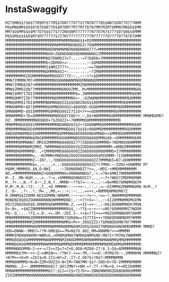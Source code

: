 InstaSwaggify
=============
``
MZ7$MN$$7$8$77M$M7$77M$$7DN777O77$77N7N7778$$NN7$ON778777NMM
M$$MN$NM$$O$8787D$N77D$$M7DM77M77M77D7N7MM7MZM7$MMN7MN$D$$MM
MM7$O$MM$$$$M77D7$$$77$77ZNO$NM7777777N77D7N7$777$D7$N$$$MMM
M$$$M$$$$$O$M7$M777777$7Z7N77777777777N777777O7777D7787D7OMM
MMMMMMMMMMMMMMMMMMMMMMMMMNMMMNNN8$$+MIMMMMMMMMMMMMMMMMMMMMMM
MMMMMMMMMMMMMMMMMMMMNMNMMMMMNDND8DZ+7DNMMMMMMMMMMMMMMMMMMMMM
MMMMMMMMMMMMMMMMMMNNDNMNMNMNDN8NDNNO8777=MMMMMMMMMMMMMMMMMMM
MMMMMMMMMMMMMMMMMMNO8+ZN8NDDNDO8DNNNNNN8IZMMMMMMMMMMMMMMMMMM
MMMMMMMMMMMMMMMMMMNO7DNMDZ7=7:,.::=7?D8D8=7MMMMMMMMMMMMMMMMM
MMMMMMMMMMMMMMMMMMD+ZDMOO+=~.......,:~$8MNMMMMMMMMMMMMMMMMMM
MMMMMMMMMMMMMMMMMMI$NMZZ77?+,,.,,.,,~==7NNMMMMMMMMMMMMMMMMMM
MMMMMMMMMMMMMMMMMNDMMMN8$I+:...,....,~?ZMNMMMMMMMMMMMMMMMMMM
MMMMMMMM8IDOMMMMMNNMM8DDO7?7I~~,,~::+?=$DMMMMMMMMMMMMMMMMMMM
MMN7IMMMN?M7+MMMMMMMMNDDNNNNNNMN8DMNNNNDMMMMMMMMMMMMMMMMMMMM
MMN7IMMD8IN7+MMMMMMMMMMMMMMMMMMMMZM8MMMMMMMMMMMMMMMMMMMMMMMD
MMN$ZMMOZ$N??MMMMMMMMNMMNONOOZMM,.M=MMMMMMMMMMMMMMMMMMMMMN88
MMNZ$MM7I7DIIMMMMNMMMNMMMMMMMMM$=.INMMMMNMMMMMMMMMMMMMMM88MM
MMMOOMM7IID?7MMMMMMMMNDMMMMMMNO=~.:OZNNMNMMMMMMMMMMMMM88MMMM
MMN88MM$I7DI$MMMMMNNMNN8OZZ$$$O8DZ8O$$$8DMMMMMMMMMMM88MMMMMM
MMNDNMMO+$D?$MMMMMDDDMND8OOOZ=$D8OOD:OO8DMMMMMMMMM88MMMMMMMM
DMNNNMMD~$DI$MMMMMMO8MMDD88ZI7IIO+7++=ODNMMMMMMM88MMMMMMMMMM
MMNNMMMD+?D=$MMMMMMMNMNDDD87I8D?+.~,D$+NDMMMMMO8MMMMMMMMMMMM
MMNMD8MD?OZ:.MMMMMMMMMNDDNDO+?$ZOOZZ+~7NMMMMO8MMMMMMMMMMMMMD
MMNMMM8DD8D8IMMMMMMMMMMNDNNDDOZ$Z+?$O8NNMMO8MMMMMMMMMMMMD88M
MMNMMMMNNDDD$MMMMMMMMMNMMMNDD8$7$$$$+8NDMMDMMMMMMMMMM888MMMM
8NO88MNNMNDD$8NMMMMMMMMD8MMMNN88OO88DND8MNND+=$MMM888MMMMMMM
MMMMMNMMMNMN$M8O8MMMMMMD8O8NMMNDDDDDN888DMMN$8O~+DMMMMMMO88M
MMMMMMOMMNNN7.MMIOZMMMMN8888D8Z777Z8D8DOOMMMMD+?NDMNOO8NMMMM
MMMMMMNMMNMMZMMZ.?NMMMNND88ODDOZ$ZO8D88O8NMMMMM~=NMNZMMMMMMM
MMMM8MOMMMMMD:.,+IMMMDMMD888O8OOZZO8D8O88M88MMMD+I7MMMNMMMMM
MMMMMMDMMMMM=,,~N7MMM+MNDD88ZOOOZOO888OOO$MIDMMM~?IINMMNMMMM
MMMMMMMMMMMMZ~~IN?,:,?DNDDD8OOOOOOO888OZZ7MMMNDI=N7~DDNMMMMM
MMMMMMMMMMMN$=,,~,.,,=.,:O88DO88888D88ZI?+7MM8:~:OZNI+ONNMMO
M?M$MM,MMMMDO.$N,D~NNI....:~7D8N8DNDZ7?+=,,~MOI~+MMDMMMMMMMM
NO,=MMMMMMMMNNNNZ+DONOMMMNO=ONNNNNNO$7,:+:=?N+$MNI7NMMNMMMMM
M~.Z..MN~N$M,~..=..?~=,+8MMMNODNNDOII?,,,,~~7+?NDO7ZMDMMDMNM
M..7+.:,N.~7.$~~,I,N.7..MMMD~~?7$7=~::=,,,~:=N=MMD78MNMMON7M
M,M~,M,N.:?Z:.:,I.,+D.MMMMM~::~~++~:,::,:,=:~OIMMM8ZMNMMNOMN
N+M.,?I.:D~...?~..?.:M=.,,MO,=:::+::~:,,,=+++,=NMMMDNMNOM87Z
M.OMNM$$ZZ8MM:NDIDDMMN:NMNMM::~~~=~~?=~~,~==~?,NNMMMM8MMMMNM
MDNDNZ8$DOZOONNNNNNNONMMMMDND:,::+??+I=~:,,:~$IZ8MMNMMDMOIMN
DO7ZZN8ZOOO$D:DMNMO8DNMMMMMN.Z,:=+II~=+~:,:~M$I8ONNMMNO8?MON
D+:N+,.+$NZZNMMMMMMMMMMMMMM8$$,:~?7$~=~+~~~=NO?8ONM8MMZ7NODM
M$~.O,:,..?7Z,=.D:.+=.OM.:ZOI.I~.+=$=??I+==+M8ZOOMNNDDM788MM
MMNMMMMMMMNZDMMMMMMMMMMMMD7Z8N$N==7$77I$+++?DN88DNNMNDM78MMM
MMNMMMMMMMMMZMMMMMMMMMMMMNMM$+M++:ZOOZZZI+7$M8NDDDMN7N77MMMM
MMMMMMMMMMMM8NMMMMMMNMMMMNNMMNDOMZOO$Z8OOZ7NM8N8O8NONMDNMMMM
MMMD?ODD=DNNN~:MMD7=??M~8MD$D==7M=N$7O.88I,MM=NNNMN?++=MMMMM
MMMMIMD8N8N8MO+NNM=O,=OM8M$MN87NMDN$NMM$ND:MN7I+?M7N$7NNMMMM
MMM8888OO$MMMMMMMNNNMMMMNMZ8N8DMMMDNMNNMMMNMNNNMM$MMDMMMMMMM
MMMND88OOMMMMMMMMNNMMMMNNMMMNDMMMNMMMNMMMMMMNDMD8MM$MMMMMMMD
MMMMNNDOMM8~I~=+~=?I=+Z$=7+Z+O,OO8~MZ88~Z7:8.I~O$=8DMMMMMNNN
MMMMM8$7M+~++~Z~=NMIN+=:?7N+7.+==~7M,~?==D::M7M$7D:~,IMMM8MN
MMMMMNZ?+N?M+=+D=M:=Z$I$=N.III=N?=Z.:I7~Z.OO7$+?N$7~MMMMNMMN
MMMN8NMMMD+N=N+ZZM+ODZIO~N+IM+7NN7MM:$$?~INO+D+7D~IMMMMDMNMM
MNMNO.,Z~~.NMMMMMMOO8I7.OO?ZMN?++NM.=?:77.+?M=+D.++=MIZD8MMM
MMNNMMMMMMMMMMMMMMMOI?:$II=+I$+7I?D+=~ZNNDNNM8DZD88DN8N$MMMM
ZIOZNMNMMNNNNNNNNNNNNNNNNNNNNND8NDDNNNDDDDNDDDDDNNNNDN8NNNNN
``